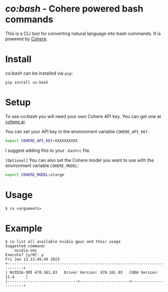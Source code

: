 # _co:bash_ - Cohere powered bash commands

This is a CLI tool for converting natural language into
bash commands. It is powered by [Cohere](https://cohere.ai).

# Install

_co:bash_ can be installed via `pip`:

    pip install co-bash

# Setup

To use _co:bash_ you will need your own Cohere API key. You can
get one at [cohere.ai](https://cohere.ai).

You can set your API key in the environment variable `COHERE_API_KEY`.

```bash
export COHERE_API_KEY=XXXXXXXXXX
```

I suggest adding this to your `.bashrc` file.

`[Optional]` You can also set the Cohere model you want to use
with the environment variable `COHERE_MODEL`:

```bash
export COHERE_MODEL=xlarge
```

# Usage

```console
$ co <arguments>
```

# Example

```console
$ co list all available nvidia gpus and their usage
Suggested command:
    nvidia-smi
Execute? [y/N]: y
Fri Jan 13 13:45:49 2023       
+-----------------------------------------------------------------------------+
| NVIDIA-SMI 470.161.03   Driver Version: 470.161.03   CUDA Version: 11.4     |
|-------------------------------+----------------------+----------------------+
